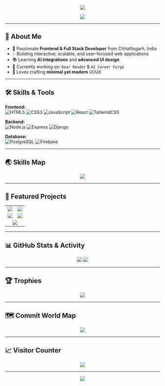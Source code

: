 <!-- Animated Gradient Banner -->
<p align="center">
  <img src="https://capsule-render.vercel.app/api?type=waving&color=0:ff6ec4,100:7873f5&height=250&section=header&text=Sushil%20Patel&fontSize=60&fontColor=ffffff&animation=fadeIn&desc=Frontend%20%7C%20Full%20Stack%20Developer&descSize=20&descAlignY=55" />
</p>

<!-- Typing Animation -->
<p align="center">
  <img src="https://readme-typing-svg.herokuapp.com?font=Fira+Code&weight=600&size=24&pause=1000&color=FF6EC4&center=true&vCenter=true&width=600&lines=Hi+there!+I'm+Sushil+Patel;Frontend+Developer;Full+Stack+Developer;UI%2FUX+Enthusiast" />
</p>

---

## 🚀 About Me
- 🎯 Passionate **Frontend & Full Stack Developer** from Chhattisgarh, India  
- 💡 Building interactive, scalable, and user-focused web applications  
- 📚 Learning **AI integrations** and **advanced UI design**  
- 🌱 Currently working on: `Dear Reader` & `AI Career Forge`  
- 🎨 Loves crafting **minimal yet modern** UI/UX  

---

## 🛠 Skills & Tools

**Frontend:**  
![HTML5](https://img.shields.io/badge/-HTML5-E34F26?style=for-the-badge&logo=html5&logoColor=white)
![CSS3](https://img.shields.io/badge/-CSS3-1572B6?style=for-the-badge&logo=css3)
![JavaScript](https://img.shields.io/badge/-JavaScript-F7DF1E?style=for-the-badge&logo=javascript&logoColor=black)
![React](https://img.shields.io/badge/-React-61DAFB?style=for-the-badge&logo=react&logoColor=black)
![TailwindCSS](https://img.shields.io/badge/-TailwindCSS-38B2AC?style=for-the-badge&logo=tailwindcss&logoColor=white)

**Backend:**  
![Node.js](https://img.shields.io/badge/-Node.js-339933?style=for-the-badge&logo=nodedotjs&logoColor=white)
![Express](https://img.shields.io/badge/-Express-000000?style=for-the-badge&logo=express)
![Django](https://img.shields.io/badge/-Django-092E20?style=for-the-badge&logo=django)

**Database:**  
![PostgreSQL](https://img.shields.io/badge/-PostgreSQL-336791?style=for-the-badge&logo=postgresql)
![Firebase](https://img.shields.io/badge/-Firebase-FFCA28?style=for-the-badge&logo=firebase)

---

## 🌏 Skills Map
<p align="center">
  <img src="https://github-readme-stats.vercel.app/api/top-langs/?username=sushil930&layout=compact&theme=radical" />
</p>

---

## 📌 Featured Projects

<table>
<tr>
<td align="center" width="50%">
<a href="https://github.com/sushil930/dear-reader">
<img src="https://github-readme-stats.vercel.app/api/pin/?username=sushil930&repo=dear-reader&theme=radical" />
</a>
</td>
<td align="center" width="50%">
<a href="https://github.com/sushil930/canteen-flow">
<img src="https://github-readme-stats.vercel.app/api/pin/?username=sushil930&repo=canteen-flow&theme=radical" />
</a>
</td>
</tr>
<tr>
<td align="center" width="50%">
<a href="https://github.com/sushil930/AI-Career-Forge">
<img src="https://github-readme-stats.vercel.app/api/pin/?username=sushil930&repo=AI-Career-Forge&theme=radical" />
</a>
</td>
<td align="center" width="50%">
<a href="https://github.com/sushil930/Sushil.dev">
<img src="https://github-readme-stats.vercel.app/api/pin/?username=sushil930&repo=Sushil.dev&theme=radical" />
</a>
</td>
</tr>
<tr>
<td align="center" colspan="2">
<a href="https://github.com/sushil930/comic-portfolio">
<img src="https://github-readme-stats.vercel.app/api/pin/?username=sushil930&repo=comic-portfolio&theme=radical" />
</a>
</td>
</tr>
</table>

---

## 📊 GitHub Stats & Activity

<p align="center">
  <img src="https://github-readme-streak-stats.herokuapp.com?user=sushil930&theme=radical" />
  <img src="https://github-readme-stats.vercel.app/api?username=sushil930&show_icons=true&theme=radical" />
</p>

---

## 🏆 Trophies
<p align="center">
  <img src="https://github-profile-trophy.vercel.app/?username=sushil930&theme=radical&row=1&column=7" />
</p>

---

## 🗺 Commit World Map
<p align="center">
  <img src="https://github-readme-activity-graph.vercel.app/graph?username=sushil930&theme=react-dark" />
</p>

---

## 📈 Visitor Counter
<p align="center">
  <img src="https://komarev.com/ghpvc/?username=sushil930&label=Visitors&color=ff69b4&style=for-the-badge" />
</p>

---

<p align="center">
  <img src="https://capsule-render.vercel.app/api?type=waving&color=0:7873f5,100:ff6ec4&height=150&section=footer" />
</p>
